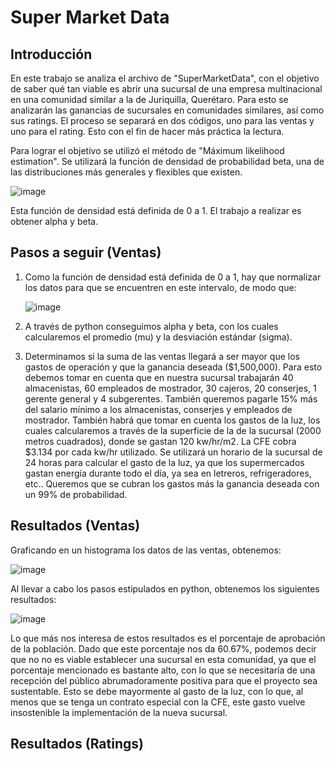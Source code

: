 # Super Market Data
## Introducción
En este trabajo se analiza el archivo de "SuperMarketData", con el objetivo de saber qué tan viable es abrir una sucursal de una empresa multinacional en una comunidad similar a la de Juriquilla, Querétaro.
Para esto se analizarán las ganancias de sucursales en comunidades similares, así como sus ratings. El proceso se separará en dos códigos, uno para las ventas y uno para el rating. Esto con el fin de hacer más práctica la lectura.

Para lograr el objetivo se utilizó el método de "Máximum likelihood estimation". Se utilizará la función de densidad de probabilidad beta,  una de las distribuciones más generales y flexibles que existen. 

![image](https://github.com/user-attachments/assets/2775f186-799d-47f6-8871-35718376824a)

Esta función de densidad está definida de 0 a 1. El trabajo a realizar es obtener alpha y beta.

## Pasos a seguir (Ventas)
1. Como la función de densidad está definida de 0 a 1, hay que normalizar los datos para que se encuentren en este intervalo, de modo que:
 
   ![image](https://github.com/user-attachments/assets/08561cc8-dcc1-40c5-8eb2-8cb15856b736)
   
2. A través de python conseguimos alpha y beta, con los cuales calcularemos el promedio (mu) y la desviación estándar (sigma).
3. Determinamos si la suma de las ventas llegará a ser mayor que los gastos de operación y que la ganancia deseada ($1,500,000). Para esto debemos tomar en cuenta que en nuestra sucursal trabajarán 40 almacenistas, 60 empleados de mostrador, 30 cajeros, 20 conserjes, 1 gerente general y 4 subgerentes. También queremos pagarle 15% más del salario mínimo a los almacenistas, conserjes y empleados de mostrador. También habrá que tomar en cuenta los gastos de la luz, los cuales calcularemos a través de la superficie de la de la sucursal (2000 metros cuadrados), donde se gastan 120 kw/hr/m2. La CFE cobra $3.134 por cada kw/hr utilizado. Se utilizará un horario de la sucursal de 24 horas para calcular el gasto de la luz, ya que los supermercados gastan energía durante todo el día, ya sea en letreros, refrigeradores, etc.. Queremos que se cubran los gastos más la ganancia deseada con un 99% de probabilidad.

## Resultados (Ventas)
Graficando en un histograma los datos de las ventas, obtenemos:

![image](https://github.com/user-attachments/assets/a3afac99-c4a6-4b41-88df-09c0847cf843)

Al llevar a cabo los pasos estipulados en python, obtenemos los siguientes resultados:

![image](https://github.com/user-attachments/assets/889c14fe-6efe-434e-8902-85db488bc438)

Lo que más nos interesa de estos resultados es el porcentaje de aprobación de la población. Dado que este porcentaje nos da 60.67%, podemos decir que no no es viable establecer una sucursal en esta comunidad, ya que el porcentaje mencionado es bastante alto, con lo que se necesitaría de una recepción del público abrumadoramente positiva para que el proyecto sea sustentable. Esto se debe mayormente al gasto de la luz, con lo que, al menos que se tenga un contrato especial con la CFE, este gasto vuelve insostenible la implementación de la nueva sucursal.

## Resultados (Ratings)

